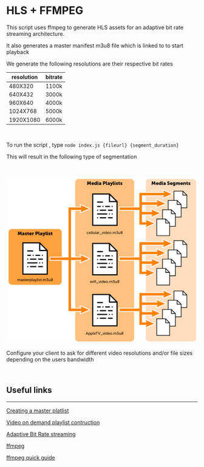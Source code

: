 # HLS + FFMPEG

This script uses ffmpeg to generate HLS assets for an adaptive bit rate streaming architecture.

It also generates a master manifest m3u8 file which is linked to to start playback

We generate the following resolutions are their respective bit rates

| resolution | bitrate |
| ---------- | ------- |
| 480X320    | 1100k   |
| 640X432    | 3000k   |
| 960X640    | 4000k   |
| 1024X768   | 5000k   |
| 1920X1080  | 6000k   |

&nbsp;

To run the script , type `node index.js {fileurl} {segment_duration}`

This will result in the following type of segmentation

&nbsp;

![hls workflow image](hsl-workflow.png)

Configure your client to ask for different video resolutions and/or file sizes depending on the users bandwidth

&nbsp;

## Useful links
---

[Creating a master platlist](https://developer.apple.com/documentation/http_live_streaming/example_playlists_for_http_live_streaming/creating_a_master_playlist)

[Video on demand playlist contruction](https://developer.apple.com/documentation/http_live_streaming/example_playlists_for_http_live_streaming/video_on_demand_playlist_construction)

[Adaptive Bit Rate streaming](https://en.wikipedia.org/wiki/Adaptive_bitrate_streaming)

[ffmpeg](https://www.ffmpeg.org/ffmpeg-all.html#Video-Options)

[ffmpeg quick guide](https://opensource.com/article/17/6/ffmpeg-convert-media-file-formats)

